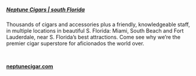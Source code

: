 ##### [Neptune Cigars | south Florida](//www.neptunecigar.com)

Thousands of cigars and accessories plus a friendly, knowledgeable staff, in multiple locations in beautiful S. Florida: Miami, South Beach and Fort Lauderdale, near S. Florida’s best attractions. Come see why we’re 
the premier cigar superstore for aficionados the world over.

&nbsp;

[**neptunecigar.com**](//www.neptunecigar.com)

